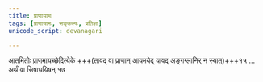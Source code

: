 ```yaml
---
title: प्राणायामः
tags: [प्राणायामः, सङ्कल्पः, प्रतिज्ञा]
unicode_script: devanagari

---
```

आतमितोः प्राणमायच्छेदित्येके +++(तावद् वा प्राणान् आयमयेद् यावद् अङ्गग्लानिर् न स्यात्)+++१५ …  अर्थं वा सिषाधयिषन् १७ 